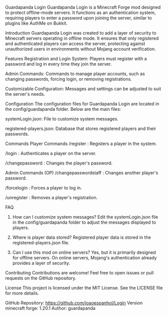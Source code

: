 Guardapanda Login
Guardapanda Login is a Minecraft Forge mod designed to protect offline-mode servers. It functions as an authentication system, requiring players to enter a password upon joining the server, similar to plugins like AuthMe on Bukkit.

Introduction
Guardapanda Login was created to add a layer of security to Minecraft servers operating in offline mode. It ensures that only registered and authenticated players can access the server, protecting against unauthorized users in environments without Mojang account verification.

Features
Registration and Login System: Players must register with a password and log in every time they join the server.

Admin Commands: Commands to manage player accounts, such as changing passwords, forcing login, or removing registrations.

Customizable Configuration: Messages and settings can be adjusted to suit the server's needs.

Configuration
The configuration files for Guardapanda Login are located in the config/guardapanda folder. Below are the main files:

systemLogin.json: File to customize system messages.

registered-players.json: Database that stores registered players and their passwords.

Commands
Player Commands
/register <password>: Registers a player in the system.

/login <password>: Authenticates a player on the server.

/changepassword <newPassword>: Changes the player's password.

Admin Commands (OP)
/changepasswordstaff <Nickname> <NewPassword>: Changes another player's password.

/forcelogin <Nickname>: Forces a player to log in.

/unregister <Nickname>: Removes a player's registration.

FAQ
1. How can I customize system messages?
Edit the systemLogin.json file in the config/guardapanda folder to adjust the messages displayed to players.

2. Where is player data stored?
Registered player data is stored in the registered-players.json file.

3. Can I use this mod on online servers?
Yes, but it is primarily designed for offline servers. On online servers, Mojang's authentication already provides a layer of security.

Contributing
Contributions are welcome! Feel free to open issues or pull requests on the GitHub repository.

License
This project is licensed under the MIT License. See the LICENSE file for more details.

GitHub Repository: https://github.com/joaoespanhol/Login
Version minecraft forge: 1.20.1
Author: guardapanda
